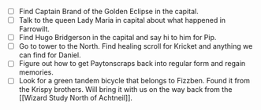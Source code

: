 - [ ] Find Captain Brand of the Golden Eclipse in the capital.
- [ ] Talk to the queen Lady Maria in capital about what happened in Farrowilt.
- [ ] Find Hugo Bridgerson in the capital and say hi to him for Pip.
- [ ] Go to tower to the North. Find healing scroll for Kricket and anything we can find for Daniel.
- [ ] Figure out how to get Paytonscraps back into regular form and regain memories.
- [ ] Look for a green tandem bicycle that belongs to Fizzben. Found it from the Krispy brothers. Will bring it with us on the way back from the [[Wizard Study North of Achtneil]].